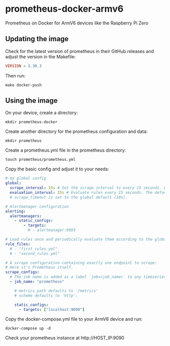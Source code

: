 # prometheus-docker-armv6
Prometheus on Docker for ArmV6 devices like the Raspberry Pi Zero

## Updating the image 

Check for the latest version of prometheus in their GitHub releases and adjust the version in the Makefile:

```Makefile
VERSION = 2.30.3
```

Then run:

```shell
make docker-push
```

## Using the image


On your device, create a directory:

```shell
mkdir prometheus-docker
```

Create another directory for the prometheus configuration and data:

```shell
mkdir prometheus
```

Create a prometheus.yml file in the prometheus directory:

```shell
touch prometheus/prometheus.yml
```

Copy the basic config and adjust it to your needs:

```yaml
# my global config
global:
  scrape_interval: 15s # Set the scrape interval to every 15 seconds. Default is every 1 minute.
  evaluation_interval: 15s # Evaluate rules every 15 seconds. The default is every 1 minute.
  # scrape_timeout is set to the global default (10s).

# Alertmanager configuration
alerting:
  alertmanagers:
    - static_configs:
        - targets:
          # - alertmanager:9093

# Load rules once and periodically evaluate them according to the global 'evaluation_interval'.
rule_files:
  # - "first_rules.yml"
  # - "second_rules.yml"

# A scrape configuration containing exactly one endpoint to scrape:
# Here it's Prometheus itself.
scrape_configs:
  # The job name is added as a label `job=<job_name>` to any timeseries scraped from this config.
  - job_name: "prometheus"

    # metrics_path defaults to '/metrics'
    # scheme defaults to 'http'.

    static_configs:
      - targets: ["localhost:9090"]
```

Copy the docker-compose.yml file to your ArmV6 device and run:

```shell
docker-compose up -d
```

Check your prometheus instance at http://HOST_IP:9090
